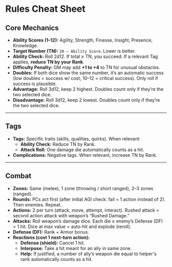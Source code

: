 # Rules Cheat Sheet

## Core Mechanics

- **Ability Scores (1–12):** Agility, Strength, Finesse, Insight, Presence, Knowledge.
- **Target Number (TN):** `20 – Ability Score`. Lower is better.
- **Ability Check:** Roll 2d12. If total ≥ TN, you succeed. If a relevant Tag applies, **reduce TN by your Rank**.
- **Difficulty Penalty:** GM may add **+1 to +4** to TN for unusual obstacles.
- **Doubles:** If both dice show the same number, it’s an automatic success (low doubles = success w/ cost; 10–12 = critical success). Only roll if success is plausible.
- **Advantage:** Roll 3d12, keep 2 highest. Doubles count only if they’re the two selected dice.
- **Disadvantage:** Roll 3d12, keep 2 lowest. Doubles count only if they’re the two selected dice.

---

## Tags

- **Tags:** Specific traits (skills, qualities, quirks). When relevant:
  - **Ability Check:** Reduce TN by Rank.
  - **Attack Roll:** One damage die automatically counts as a hit.
- **Complications:** Negative tags. When relevant, increase TN by Rank.

---

## Combat

- **Zones:** Same (melee), 1 zone (throwing / short ranged), 2–3 zones (ranged).
- **Rounds:** PCs act first (after initial AGI check: fail = 1 action instead of 2). Then enemies. Repeat.
- **Actions:** 2 per turn (attack, move, attempt, interact). Rushed attack = second action attack with weapon’s “Rushed Damage.”
- **Attacks:** Roll weapon’s damage dice. Each die ≥ enemy’s Defense (DF) = 1 hit. Dice at max value = auto-hit and explode (reroll).
- **Defense (DF):** Rank + Armor bonus.
- **Reactions (cost 1 next-turn action):**
  - **Defense (shield):** Cancel 1 hit.
  - **Interpose:** Take a hit meant for an ally in same zone.
  - **Help:** If justified, a number of ally’s weapon die equal to helper's rank automatically counts as a hit.

